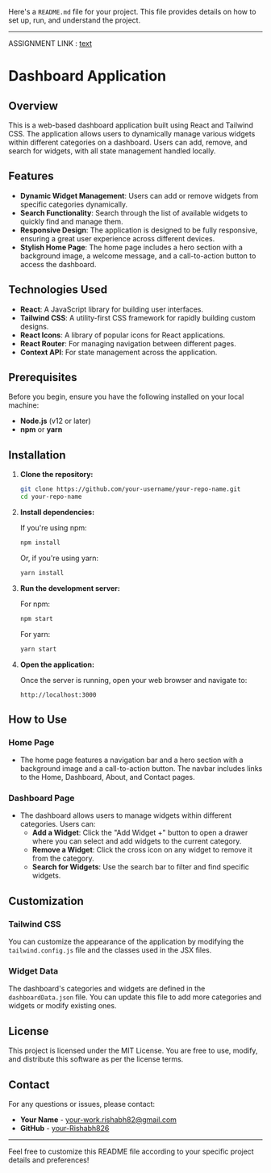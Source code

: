 Here's a `README.md` file for your project. This file provides details on how to set up, run, and understand the project.

---
   ASSIGNMENT LINK :  [text](https://accuknox-assignment-x2oj.vercel.app/)

# Dashboard Application

## Overview

This is a web-based dashboard application built using React and Tailwind CSS. The application allows users to dynamically manage various widgets within different categories on a dashboard. Users can add, remove, and search for widgets, with all state management handled locally.

## Features

- **Dynamic Widget Management**: Users can add or remove widgets from specific categories dynamically.
- **Search Functionality**: Search through the list of available widgets to quickly find and manage them.
- **Responsive Design**: The application is designed to be fully responsive, ensuring a great user experience across different devices.
- **Stylish Home Page**: The home page includes a hero section with a background image, a welcome message, and a call-to-action button to access the dashboard.

## Technologies Used

- **React**: A JavaScript library for building user interfaces.
- **Tailwind CSS**: A utility-first CSS framework for rapidly building custom designs.
- **React Icons**: A library of popular icons for React applications.
- **React Router**: For managing navigation between different pages.
- **Context API**: For state management across the application.

## Prerequisites

Before you begin, ensure you have the following installed on your local machine:

- **Node.js** (v12 or later)
- **npm** or **yarn**

## Installation

1. **Clone the repository:**

   ```bash
   git clone https://github.com/your-username/your-repo-name.git
   cd your-repo-name
   ```

2. **Install dependencies:**

   If you're using npm:

   ```bash
   npm install
   ```

   Or, if you're using yarn:

   ```bash
   yarn install
   ```

3. **Run the development server:**

   For npm:

   ```bash
   npm start
   ```

   For yarn:

   ```bash
   yarn start
   ```

4. **Open the application:**

   Once the server is running, open your web browser and navigate to:

   ```
   http://localhost:3000
   ```



## How to Use

### Home Page

- The home page features a navigation bar and a hero section with a background image and a call-to-action button. The navbar includes links to the Home, Dashboard, About, and Contact pages.

### Dashboard Page

- The dashboard allows users to manage widgets within different categories. Users can:
  - **Add a Widget**: Click the "Add Widget +" button to open a drawer where you can select and add widgets to the current category.
  - **Remove a Widget**: Click the cross icon on any widget to remove it from the category.
  - **Search for Widgets**: Use the search bar to filter and find specific widgets.

## Customization

### Tailwind CSS

You can customize the appearance of the application by modifying the `tailwind.config.js` file and the classes used in the JSX files.

### Widget Data

The dashboard's categories and widgets are defined in the `dashboardData.json` file. You can update this file to add more categories and widgets or modify existing ones.

## License

This project is licensed under the MIT License. You are free to use, modify, and distribute this software as per the license terms.

## Contact

For any questions or issues, please contact:

- **Your Name** - [your-work.rishabh82@gmail.com](mailto:work.rishabh82@gmail.com)
- **GitHub** - [your-Rishabh826](https://github.com/Rishabh826)

---

Feel free to customize this README file according to your specific project details and preferences!
